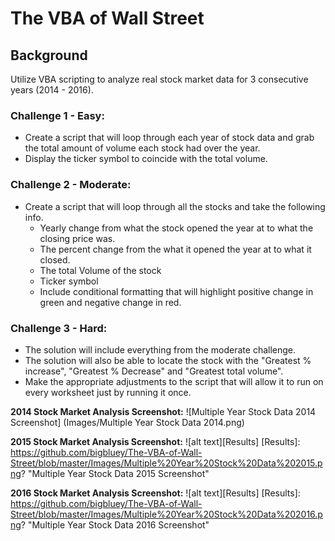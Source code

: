 # The VBA of Wall Street


## Background

Utilize VBA scripting to analyze real stock market data for 3 consecutive years (2014 - 2016).

### Challenge 1 - Easy:

* Create a script that will loop through each year of stock data and grab the total amount of volume each stock had over the year.
* Display the ticker symbol to coincide with the total volume.


### Challenge 2 - Moderate:

* Create a script that will loop through all the stocks and take the following info.
  * Yearly change from what the stock opened the year at to what the closing price was.
  * The percent change from the what it opened the year at to what it closed.
  * The total Volume of the stock
  * Ticker symbol
  * Include conditional formatting that will highlight positive change in green and negative change in red.


### Challenge 3 - Hard:

* The solution will include everything from the moderate challenge.
* The solution will also be able to locate the stock with the "Greatest % increase", "Greatest % Decrease" and "Greatest total volume".
* Make the appropriate adjustments to the script that will allow it to run on every worksheet just by running it once.

**2014 Stock Market Analysis Screenshot:** 
![Multiple Year Stock Data 2014 Screenshot] (Images/Multiple Year Stock Data 2014.png)

**2015 Stock Market Analysis Screenshot:** 
![alt text][Results]
[Results]: https://github.com/bigbluey/The-VBA-of-Wall-Street/blob/master/Images/Multiple%20Year%20Stock%20Data%202015.png? "Multiple Year Stock Data 2015 Screenshot"

**2016 Stock Market Analysis Screenshot:** 
![alt text][Results]
[Results]: https://github.com/bigbluey/The-VBA-of-Wall-Street/blob/master/Images/Multiple%20Year%20Stock%20Data%202016.png? "Multiple Year Stock Data 2016 Screenshot"